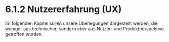 # 6.1.2 Nutzererfahrung (UX)

Im folgenden Kapitel sollen unsere Überlegungen dargestellt werden, die weniger aus technischer, sondern eher aus Nutzer- und Produktperspektive getroffen wurden.&#x20;
